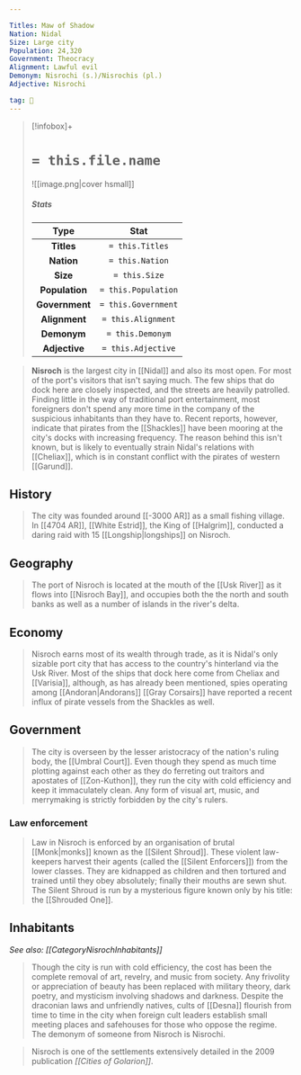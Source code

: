 ```yaml
---

Titles: Maw of Shadow
Nation: Nidal
Size: Large city
Population: 24,320
Government: Theocracy
Alignment: Lawful evil
Demonym: Nisrochi (s.)/Nisrochis (pl.)
Adjective: Nisrochi

tag: 🌃
---
```


> [!infobox]+
> #  `= this.file.name`
> ![[image.png|cover hsmall]]
> ##### Stats
> Type | Stat |
> :---:|:---:|
> **Titles** | `= this.Titles` |
> **Nation** | `= this.Nation` |
> **Size** | `= this.Size` |
> **Population** | `= this.Population` |
> **Government** | `= this.Government` |
> **Alignment** | `= this.Alignment` |
> **Demonym** | `= this.Demonym` |
> **Adjective** | `= this.Adjective` |



> **Nisroch** is the largest city in [[Nidal]] and also its most open. For most of the port's visitors that isn't saying much. The few ships that do dock here are closely inspected, and the streets are heavily patrolled. Finding little in the way of traditional port entertainment, most foreigners don't spend any more time in the company of the suspicious inhabitants than they have to. Recent reports, however, indicate that pirates from the [[Shackles]] have been mooring at the city's docks with increasing frequency. The reason behind this isn't known, but is likely to eventually strain Nidal's relations with [[Cheliax]], which is in constant conflict with the pirates of western [[Garund]].



## History

> The city was founded around [[-3000 AR]] as a small fishing village. In [[4704 AR]], [[White Estrid]], the King of [[Halgrim]], conducted a daring raid with 15 [[Longship|longships]] on Nisroch.


## Geography

> The port of Nisroch is located at the mouth of the [[Usk River]] as it flows into [[Nisroch Bay]], and occupies both the the north and south banks as well as a number of islands in the river's delta.


## Economy

> Nisroch earns most of its wealth through trade, as it is Nidal's only sizable port city that has access to the country's hinterland via the Usk River. Most of the ships that dock here come from Cheliax and [[Varisia]], although, as has already been mentioned, spies operating among [[Andoran|Andorans]] [[Gray Corsairs]] have reported a recent influx of pirate vessels from the Shackles as well.


## Government

> The city is overseen by the lesser aristocracy of the nation's ruling body, the [[Umbral Court]]. Even though they spend as much time plotting against each other as they do ferreting out traitors and apostates of [[Zon-Kuthon]], they run the city with cold efficiency and keep it immaculately clean. Any form of visual art, music, and merrymaking is strictly forbidden by the city's rulers.


### Law enforcement

> Law in Nisroch is enforced by an organisation of brutal [[Monk|monks]] known as the [[Silent Shroud]]. These violent law-keepers harvest their agents (called the [[Silent Enforcers]]) from the lower classes. They are kidnapped as children and then tortured and trained until they obey absolutely; finally their mouths are sewn shut. The Silent Shroud is run by a mysterious figure known only by his title: the [[Shrouded One]].


## Inhabitants

*See also: [[CategoryNisrochInhabitants]]*
> Though the city is run with cold efficiency, the cost has been the complete removal of art, revelry, and music from society. Any frivolity or appreciation of beauty has been replaced with military theory, dark poetry, and mysticism involving shadows and darkness. Despite the draconian laws and unfriendly natives, cults of [[Desna]] flourish from time to time in the city when foreign cult leaders establish small meeting places and safehouses for those who oppose the regime. The demonym of someone from Nisroch is Nisrochi.


> Nisroch is one of the settlements extensively detailed in the 2009 publication *[[Cities of Golarion]]*.








